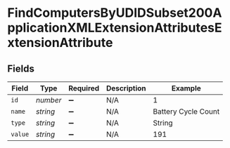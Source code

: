 # FindComputersByUDIDSubset200ApplicationXMLExtensionAttributesExtensionAttribute


## Fields

| Field               | Type                | Required            | Description         | Example             |
| ------------------- | ------------------- | ------------------- | ------------------- | ------------------- |
| `id`                | *number*            | :heavy_minus_sign:  | N/A                 | 1                   |
| `name`              | *string*            | :heavy_minus_sign:  | N/A                 | Battery Cycle Count |
| `type`              | *string*            | :heavy_minus_sign:  | N/A                 | String              |
| `value`             | *string*            | :heavy_minus_sign:  | N/A                 | 191                 |
